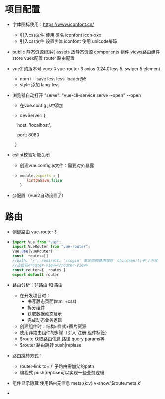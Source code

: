 # 项目配置

- 字体图标使用：https://www.iconfont.cn/

  - 引入css文件   使用 类名  iconfont icon-xxx
  - 引入css文件  设置字体  iconfont    使用 unicode编码

- public 静态资源(图片) assets  放静态资源     components 组件  views路由组件    store vuex配置    router 路由配置

- vue2 的版本号    vuex 3   vue-router 3  axios 0.24.0  less  5.   swiper 5   element 

  - npm i  --save less less-loader@5   
  - style 添加 lang-less

- 浏览器自动打开   "serve": "vue-cli-service serve --open"   --open

  - 在vue.config.js中添加

  -  devServer: {

        host: 'localhost',

        port: 8080

      }   

- eslint校验功能关闭     

  -  创建vue.config.js文件：需要对外暴露

  - ```js
    module.exports = {
       lintOnSave:false,
    }
    ```

- @配置（vue2自动设置了）

# 路由

- 创键路由 vue-router 3

- ```js
  import Vue from "vue";
  import VueRouter from "vue-router";
  Vue.use(VueRouter)
  const  routes=[]
  //path: '/', redirect: '/login' 重定向的路由规则  children:[]子 /不写
  //占位符<router-view></router-view>
  const router={  routes }
  export default router 
  ```


- 路由分析：非路由  和 路由 
  - 在开发项目时：
    - 书写静态页面(html +css)
    - 拆分组件
    - 获取数据动态展示
    - 完成动态业务逻辑
  - 创建组件时：结构+样式+图片资源
  - 使用非路由组件的步骤（引入  注册  组件标签）
  - $route 获取路由信息 路径 query params等
  - $router 路由跳转 push|replase
- 路由跳转方式：
  - router-link   to='/'  子路由需加父的path
  - 编程式 push|replase可以实现一些业务逻辑
- 组件显示隐藏  使用路由元信息 meta:{k:v} v-show:'$route.meta.k'
- ​

